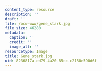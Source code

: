 ```yaml
---
content_type: resource
description: ''
draft: ''
file: /ocw-www/gene_stark.jpg
file_size: 46280
metadata:
  caption: ''
  credit: ''
  image_alt: ''
resourcetype: Image
title: Gene_stark.jpg
uid: 8236817a-ed79-4a20-85cc-c2180e590d6f
---
```

